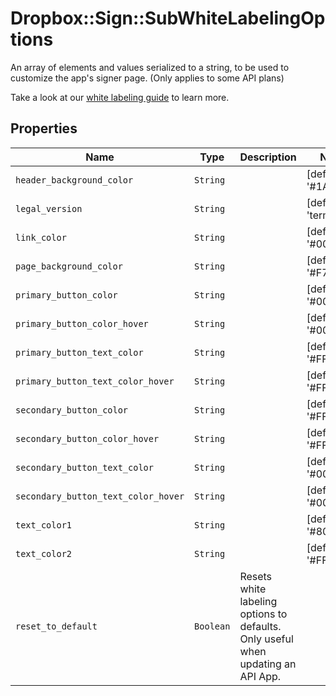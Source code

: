 # Dropbox::Sign::SubWhiteLabelingOptions

An array of elements and values serialized to a string, to be used to customize the app&#39;s signer page. (Only applies to some API plans)

Take a look at our [white labeling guide](https://developers.hellosign.com/api/reference/white-labeling/) to learn more.

## Properties

| Name | Type | Description | Notes |
| ---- | ---- | ----------- | ----- |
| `header_background_color` | ```String``` |    |  [default to '#1A1A1A'] |
| `legal_version` | ```String``` |    |  [default to 'terms1'] |
| `link_color` | ```String``` |    |  [default to '#00B3E6'] |
| `page_background_color` | ```String``` |    |  [default to '#F7F8F9'] |
| `primary_button_color` | ```String``` |    |  [default to '#00B3E6'] |
| `primary_button_color_hover` | ```String``` |    |  [default to '#00B3E6'] |
| `primary_button_text_color` | ```String``` |    |  [default to '#FFFFFF'] |
| `primary_button_text_color_hover` | ```String``` |    |  [default to '#FFFFFF'] |
| `secondary_button_color` | ```String``` |    |  [default to '#FFFFFF'] |
| `secondary_button_color_hover` | ```String``` |    |  [default to '#FFFFFF'] |
| `secondary_button_text_color` | ```String``` |    |  [default to '#00B3E6'] |
| `secondary_button_text_color_hover` | ```String``` |    |  [default to '#00B3E6'] |
| `text_color1` | ```String``` |    |  [default to '#808080'] |
| `text_color2` | ```String``` |    |  [default to '#FFFFFF'] |
| `reset_to_default` | ```Boolean``` |  Resets white labeling options to defaults. Only useful when updating an API App.  |  |

